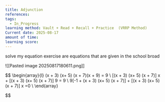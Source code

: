 ```yaml
---
title: Adjunction
references: 
tags:
  - In_Progress
learning method: Vault + Read + Recall + Practice  (VRRP Method)
Current date: 2025-08-17
amount of time: 
learning score:
---
```


solve my equation exercise are equations that are given in the school broad 


![[Pasted image 20250817180611.png]] 




$$
\begin{array}{l} 
(x + 3) (x+ 5)  (x + 7)(x + 9)   =  9   \\
[(x + 3) (x+ 5)  (x + 7)] x +  [(x + 3) (x+ 5)  (x + 7)]  9   =  9   \\
9[-1 + (x + 3) (x+ 5)  (x + 7)]  + [(x + 3) (x+ 5)  (x + 7)] x    =0 \\
\end{array}


$$